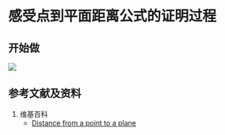 # 感受点到平面距离公式的证明过程

## 开始做

![](/images/欧几里得几何/距离公式/感受点到平面距离公式的证明过程/1a1.jpg)

## 参考文献及资料

1. 维基百科
	- [Distance from a point to a plane](https://en.wikipedia.org/wiki/Distance_from_a_point_to_a_plane) 
